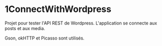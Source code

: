 # 1ConnectWithWordpress

Projet pour tester l'API REST de Wordpress.
L'application se connecte aux posts et aux media.

Gson, okHTTP et Picasso sont utilisés.
